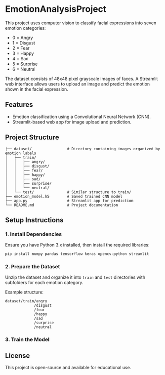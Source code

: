 # EmotionAnalysisProject


This project uses computer vision to classify facial expressions into seven emotion categories:
- 0 = Angry
- 1 = Disgust
- 2 = Fear
- 3 = Happy
- 4 = Sad
- 5 = Surprise
- 6 = Neutral

The dataset consists of 48x48 pixel grayscale images of faces. A Streamlit web interface allows users to upload an image and predict the emotion shown in the facial expression.

## Features
- Emotion classification using a Convolutional Neural Network (CNN).
- Streamlit-based web app for image upload and prediction.

## Project Structure
```
├── dataset/                # Directory containing images organized by emotion labels
│   ├── train/
│   │   ├── angry/
│   │   ├── disgust/
│   │   ├── fear/
│   │   ├── happy/
│   │   ├── sad/
│   │   ├── surprise/
│   │   └── neutral/
│   └── test/               # Similar structure to train/
├── emotion_model.h5        # Saved trained CNN model
├── app.py                  # Streamlit app for prediction
└── README.md               # Project documentation
```

## Setup Instructions

### 1. Install Dependencies
Ensure you have Python 3.x installed, then install the required libraries:
```bash
pip install numpy pandas tensorflow keras opencv-python streamlit
```

### 2. Prepare the Dataset
Unzip the dataset and organize it into `train` and `test` directories with subfolders for each emotion category.

Example structure:
```
dataset/train/angry
             /disgust
             /fear
             /happy
             /sad
             /surprise
             /neutral
```

### 3. Train the Model


## License
This project is open-source and available for educational use.

